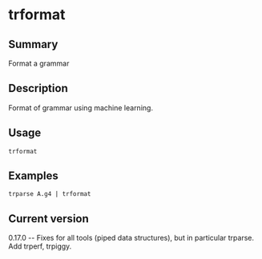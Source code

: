 # trformat

## Summary

Format a grammar

## Description

Format of grammar using machine learning.

## Usage

    trformat

## Examples

    trparse A.g4 | trformat

## Current version

0.17.0 -- Fixes for all tools (piped data structures), but in particular trparse. Add trperf, trpiggy.
